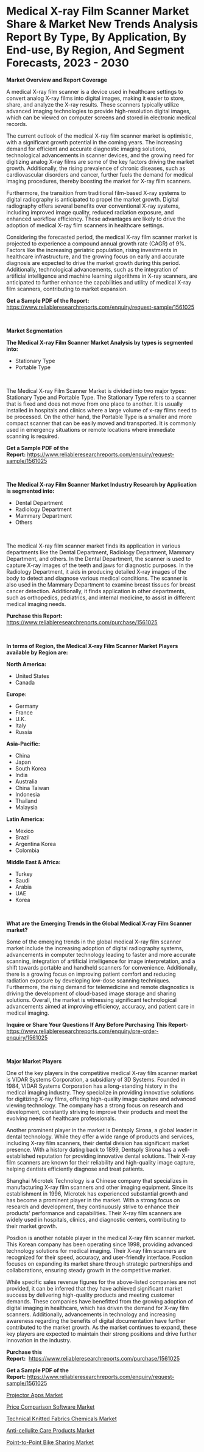<p><h1>Medical X-ray Film Scanner Market Share & Market New Trends Analysis Report By Type, By Application, By End-use, By Region, And Segment Forecasts, 2023 - 2030</h1></p><p><strong>Market Overview and Report Coverage</strong></p>
<p><p>A medical X-ray film scanner is a device used in healthcare settings to convert analog X-ray films into digital images, making it easier to store, share, and analyze the X-ray results. These scanners typically utilize advanced imaging technologies to provide high-resolution digital images, which can be viewed on computer screens and stored in electronic medical records.</p><p>The current outlook of the medical X-ray film scanner market is optimistic, with a significant growth potential in the coming years. The increasing demand for efficient and accurate diagnostic imaging solutions, technological advancements in scanner devices, and the growing need for digitizing analog X-ray films are some of the key factors driving the market growth. Additionally, the rising prevalence of chronic diseases, such as cardiovascular disorders and cancer, further fuels the demand for medical imaging procedures, thereby boosting the market for X-ray film scanners.</p><p>Furthermore, the transition from traditional film-based X-ray systems to digital radiography is anticipated to propel the market growth. Digital radiography offers several benefits over conventional X-ray systems, including improved image quality, reduced radiation exposure, and enhanced workflow efficiency. These advantages are likely to drive the adoption of medical X-ray film scanners in healthcare settings.</p><p>Considering the forecasted period, the medical X-ray film scanner market is projected to experience a compound annual growth rate (CAGR) of 9%. Factors like the increasing geriatric population, rising investments in healthcare infrastructure, and the growing focus on early and accurate diagnosis are expected to drive the market growth during this period. Additionally, technological advancements, such as the integration of artificial intelligence and machine learning algorithms in X-ray scanners, are anticipated to further enhance the capabilities and utility of medical X-ray film scanners, contributing to market expansion.</p></p>
<p><strong>Get a Sample PDF of the Report:</strong> <a href="https://www.reliableresearchreports.com/enquiry/request-sample/1561025">https://www.reliableresearchreports.com/enquiry/request-sample/1561025</a></p>
<p>&nbsp;</p>
<p><strong>Market Segmentation</strong></p>
<p><strong>The Medical X-ray Film Scanner Market Analysis by types is segmented into:</strong></p>
<p><ul><li>Stationary Type</li><li>Portable Type</li></ul></p>
<p>&nbsp;</p>
<p><p>The Medical X-ray Film Scanner Market is divided into two major types: Stationary Type and Portable Type. The Stationary Type refers to a scanner that is fixed and does not move from one place to another. It is usually installed in hospitals and clinics where a large volume of x-ray films need to be processed. On the other hand, the Portable Type is a smaller and more compact scanner that can be easily moved and transported. It is commonly used in emergency situations or remote locations where immediate scanning is required.</p></p>
<p><strong>Get a Sample PDF of the Report:</strong>&nbsp;<a href="https://www.reliableresearchreports.com/enquiry/request-sample/1561025">https://www.reliableresearchreports.com/enquiry/request-sample/1561025</a></p>
<p>&nbsp;</p>
<p><strong>The Medical X-ray Film Scanner Market Industry Research by Application is segmented into:</strong></p>
<p><ul><li>Dental Department</li><li>Radiology Department</li><li>Mammary Department</li><li>Others</li></ul></p>
<p>&nbsp;</p>
<p><p>The medical X-ray film scanner market finds its application in various departments like the Dental Department, Radiology Department, Mammary Department, and others. In the Dental Department, the scanner is used to capture X-ray images of the teeth and jaws for diagnostic purposes. In the Radiology Department, it aids in producing detailed X-ray images of the body to detect and diagnose various medical conditions. The scanner is also used in the Mammary Department to examine breast tissues for breast cancer detection. Additionally, it finds application in other departments, such as orthopedics, pediatrics, and internal medicine, to assist in different medical imaging needs.</p></p>
<p><strong>Purchase this Report:</strong>&nbsp; <a href="https://www.reliableresearchreports.com/purchase/1561025">https://www.reliableresearchreports.com/purchase/1561025</a></p>
<p>&nbsp;</p>
<p><strong>In terms of Region, the Medical X-ray Film Scanner Market Players available by Region are:</strong></p>
<p>
    <p> <strong> North America: </strong>
        <ul>
            <li>United States</li>
            <li>Canada</li>
        </ul>
        </p> 
    <p> <strong> Europe: </strong>
        <ul>
            <li>Germany</li>
            <li>France</li>
            <li>U.K.</li>
            <li>Italy</li>
            <li>Russia</li>
        </ul>
        </p> 
    <p> <strong> Asia-Pacific: </strong>
        <ul>
            <li>China</li>
            <li>Japan</li>
            <li>South Korea</li>
            <li>India</li>
            <li>Australia</li>
            <li>China Taiwan</li>
            <li>Indonesia</li>
            <li>Thailand</li>
            <li>Malaysia</li>
        </ul>
        </p> 
    <p> <strong> Latin America: </strong>
        <ul>
            <li>Mexico</li>
            <li>Brazil</li>
            <li>Argentina Korea</li>
            <li>Colombia</li>
        </ul>
        </p> 
    <p> <strong> Middle East & Africa: </strong>
        <ul>
            <li>Turkey</li>
            <li>Saudi</li>
            <li>Arabia</li>
            <li>UAE</li>
            <li>Korea</li>
        </ul>
    </p>
    </p>
<p>&nbsp;</p>
<p><strong>What are the Emerging Trends in the Global Medical X-ray Film Scanner market?</strong></p>
<p><p>Some of the emerging trends in the global medical X-ray film scanner market include the increasing adoption of digital radiography systems, advancements in computer technology leading to faster and more accurate scanning, integration of artificial intelligence for image interpretation, and a shift towards portable and handheld scanners for convenience. Additionally, there is a growing focus on improving patient comfort and reducing radiation exposure by developing low-dose scanning techniques. Furthermore, the rising demand for telemedicine and remote diagnostics is driving the development of cloud-based image storage and sharing solutions. Overall, the market is witnessing significant technological advancements aimed at improving efficiency, accuracy, and patient care in medical imaging.</p></p>
<p><strong>Inquire or Share Your Questions If Any Before Purchasing This Report</strong>- <a href="https://www.reliableresearchreports.com/enquiry/pre-order-enquiry/1561025">https://www.reliableresearchreports.com/enquiry/pre-order-enquiry/1561025</a></p>
<p>&nbsp;</p>
<p><strong>Major Market Players</strong></p>
<p><p>One of the key players in the competitive medical X-ray film scanner market is VIDAR Systems Corporation, a subsidiary of 3D Systems. Founded in 1984, VIDAR Systems Corporation has a long-standing history in the medical imaging industry. They specialize in providing innovative solutions for digitizing X-ray films, offering high-quality image capture and advanced viewing technology. The company has a strong focus on research and development, constantly striving to improve their products and meet the evolving needs of healthcare professionals.</p><p>Another prominent player in the market is Dentsply Sirona, a global leader in dental technology. While they offer a wide range of products and services, including X-ray film scanners, their dental division has significant market presence. With a history dating back to 1899, Dentsply Sirona has a well-established reputation for providing innovative dental solutions. Their X-ray film scanners are known for their reliability and high-quality image capture, helping dentists efficiently diagnose and treat patients.</p><p>Shanghai Microtek Technology is a Chinese company that specializes in manufacturing X-ray film scanners and other imaging equipment. Since its establishment in 1996, Microtek has experienced substantial growth and has become a prominent player in the market. With a strong focus on research and development, they continuously strive to enhance their products' performance and capabilities. Their X-ray film scanners are widely used in hospitals, clinics, and diagnostic centers, contributing to their market growth.</p><p>Posdion is another notable player in the medical X-ray film scanner market. This Korean company has been operating since 1998, providing advanced technology solutions for medical imaging. Their X-ray film scanners are recognized for their speed, accuracy, and user-friendly interface. Posdion focuses on expanding its market share through strategic partnerships and collaborations, ensuring steady growth in the competitive market.</p><p>While specific sales revenue figures for the above-listed companies are not provided, it can be inferred that they have achieved significant market success by delivering high-quality products and meeting customer demands. These companies have benefitted from the growing adoption of digital imaging in healthcare, which has driven the demand for X-ray film scanners. Additionally, advancements in technology and increasing awareness regarding the benefits of digital documentation have further contributed to the market growth. As the market continues to expand, these key players are expected to maintain their strong positions and drive further innovation in the industry.</p></p>
<p><strong>Purchase this Report:</strong>&nbsp;&nbsp;<a href="https://www.reliableresearchreports.com/purchase/1561025">https://www.reliableresearchreports.com/purchase/1561025</a></p>
<p></p>
<p><strong>Get a Sample PDF of the Report:</strong>&nbsp;<a href="https://www.reliableresearchreports.com/enquiry/request-sample/1561025">https://www.reliableresearchreports.com/enquiry/request-sample/1561025</a></p>
<p><p><a href="https://medium.com/@hollymayert/projector-apps-market-report-reveals-the-latest-trends-and-growth-opportunities-of-this-market-8ca290fdc3f5">Projector Apps Market</a></p><p><a href="https://medium.com/@ulicesdoyle2023/decoding-price-comparison-software-market-metrics-market-share-trends-and-growth-patterns-8cc263b0da1b">Price Comparison Software Market</a></p><p><a href="https://www.linkedin.com/pulse/technical-knitted-fabrics-chemicals-market-challenges-opportunities-y3l0e/">Technical Knitted Fabrics Chemicals Market</a></p><p><a href="https://www.linkedin.com/pulse/anti-cellulite-care-products-market-research-report-unlocks-x6gye/">Anti-cellulite Care Products Market</a></p><p><a href="https://www.linkedin.com/pulse/point-to-point-bike-sharing-market-research-report-provides-wfnne/">Point-to-Point Bike Sharing Market</a></p></p>